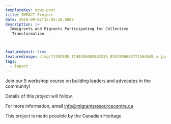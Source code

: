 ```yaml
---
templateKey: news-post
title: IMPACT Project
date: 2019-09-02T15:04:10.000Z
description: |+
  Immigrants and Migrants Participating for Collective
   Transformation



featuredpost: true
featuredimage: /img/17492805_1740358002683235_8357800683771564648_o.jpg
tags:
  - impact
---
```

Join our 9 workshop course on building leaders and advocates in the community!

Details of this project will follow.









For more information, email info@migrantsresourcecentre.ca

This project is made possible by the Canadian Heritage
